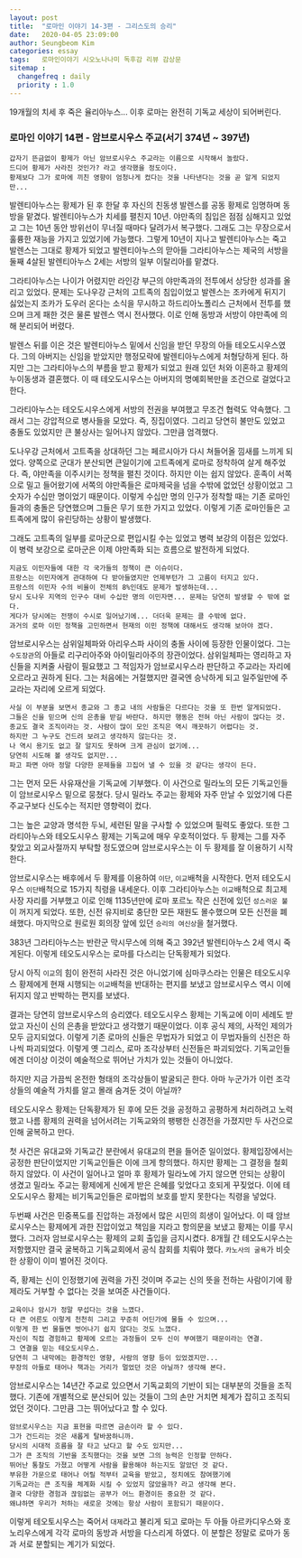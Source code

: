 ```yaml
---
layout: post
title:  "로마인 이야기 14-3편 - 그리스도의 승리"
date:   2020-04-05 23:09:00
author: Seungbeom Kim
categories: essay
tags:	로마인이야기 시오노나나미 독후감 리뷰 감상문
sitemap :
  changefreq : daily
  priority : 1.0
---
```


19개월의 치세 후 죽은 율리아누스... 이후 로마는 완전히 기독교 세상이 되어버린다.

### 로마인 이야기 14편 - 암브로시우스 주교(서기 374년 ~ 397년)

```
갑자기 뜬금없이 황제가 아닌 암브로시우스 주교라는 이름으로 시작해서 놀랐다.
드디어 황제가 사라진 것인가? 라고 생각했을 정도이다.
황제보다 그가 로마에 끼친 영향이 엄청나게 컸다는 것을 나타낸다는 것을 곧 알게 되었지만...
```

발렌티아누스는 황제가 된 후 한달 후 자신의 친동생 발렌스를 공동 황제로 임명하며 동방을 맡겼다. 발렌티아누스가 치세를 펼친지 10년. 야만족의 침입은 점점 심해지고 있었고 그는 10년 동안 방위선이 무너질 때마다 달려가서 복구했다. 그래도 그는 무장으로서 훌륭한 재능을 가지고 있었기에 가능했다. 그렇게 10년이 지나고 발렌티아누스는 죽고 발렌스는 그대로 황제가 되었고 발렌티아누스의 맏아들 그라티아누스는 제국의 서방을 둘째 4살된 발렌티아누스 2세는 서방의 일부 이탈리아를 맡겼다.

그라티아누스는 나이가 어렸지만 라인강 부근의 야만족과의 전투에서 상당한 성과를 올리고 있었다. 문제는 도나우강 근처의 고트족의 침입이었고 발렌스는 조카에게 뒤지기 싫었는지 조카가 도우러 온다는 소식을 무시하고 하드리아노폴리스 근처에서 전투를 했으며 크게 패한 것은 물론 발렌스 역시 전사했다. 이로 인해 동방과 서방이 야만족에 의해 분리되어 버렸다.

발렌스 뒤를 이은 것은 발렌티아누스 밑에서 신임을 받던 무장의 아들 테오도시우스였다. 그의 아버지는 신임을 받았지만 행정모략에 발렌티아누스에게 처형당하게 된다. 하지만 그는 그라티아누스의 부름을 받고 황제가 되었고 원래 있던 처와 이혼하고 황제의 누이동생과 결혼했다. 이 때 테오도시우스는 아버지의 명예회복만을 조건으로 걸었다고 한다.

그라티아누스는 테오도시우스에게 서방의 전권을 부여했고 무조건 협력도 약속했다. 그래서 그는 강압적으로 병사들을 모았다. 즉, 징집이였다. 그리고 당연히 불만도 있었고 충돌도 있었지만 큰 불상사는 일어나지 않았다. 그만큼 엄격했다.

도나우강 근처에서 고트족을 상대하던 그는 페르시아가 다시 쳐들어올 낌새를 느끼게 되었다. 양쪽으로 군대가 분산되면 큰일이기에 고트족에게 로마로 정착하여 살게 해주었다. 즉, 야만족을 이주시키는 정책을 펼친 것이다. 하지만 이는 쉽지 않았다. 훈족이 서쪽으로 밀고 들어왔기에 서쪽의 야만족들은 로마제국을 넘을 수밖에 없었던 상황이었고 그 숫자가 수십만 명이었기 때문이다. 이렇게 수십만 명의 인구가 정착할 때는 기존 로마인들과의 충돌은 당연했으며 그들은 무기 또한 가지고 있었다. 이렇게 기존 로마인들은 고트족에게 많이 유린당하는 상황이 발생했다.

그래도 고트족의 일부를 로마군으로 편입시킬 수는 있었고 병력 보강의 이점은 있었다. 이 병력 보강으로 로마군은 이제 야만족화 되는 흐름으로 발전하게 되었다.

```
지금도 이민자들에 대한 각 국가들의 정책이 큰 이슈이다.
프랑스는 이민자에게 관대하여 다 받아들였지만 언제부턴가 그 고름이 터지고 있다.
프랑스의 이민자 수의 비율이 전체의 8%인데도 문제가 발생하는데...
당시 도나우 지역의 인구수 대비 수십만 명의 이민자면... 문제는 당연히 발생할 수 밖에 없다.
게다가 당시에는 전쟁이 수시로 일어났기에... 더더욱 문제는 클 수밖에 없다.
과거의 로마 이민 정책을 고민하면서 현재의 이민 정책에 대해서도 생각해 보아야 겠다.
```

암브로시우스는 삼위일체파와 아리우스파 사이의 충돌 사이에 등장한 인물이었다. 그는 `수도장관`의 아들로 리구리아주와 아이밀리아주의 장관이었다. 삼위일체파는 영리하고 자신들을 지켜줄 사람이 필요했고 그 적임자가 암브로시우스라 판단하고 주교라는 자리에 오르라고 권하게 된다. 그는 처음에는 거절했지만 결국엔 승낙하게 되고 일주일만에 주교라는 자리에 오르게 되었다.

```
사실 이 부분을 보면서 종교와 그 종교 내의 사람들은 다르다는 것을 또 한번 알게되었다.
그들은 신을 믿으며 신의 은총을 받길 바란다. 하지만 행동은 전혀 아닌 사람이 많다는 것.
종교도 결국 조직이라는 것. 사람이 많이 모인 조직은 역시 깨끗하기 어렵다는 것.
하지만 그 누구도 건드려 보려고 생각하지 않는다는 것.
나 역시 용기도 없고 잘 알지도 못하며 크게 관심이 없기에...
당연히 시도해 볼 생각도 없지만...
파고 파면 아마 정말 다양한 문제들을 끄집어 낼 수 있을 것 같다는 생각이 든다.
```

그는 먼저 모든 사유재산을 기독교에 기부했다. 이 사건으로 밀라노의 모든 기독교인들이 암브로시우스 밑으로 뭉쳤다. 당시 밀라노 주교는 황제와 자주 만날 수 있었기에 다른 주교구보다 신도수는 적지만 영향력이 컸다.

그는 높은 교양과 명석한 두뇌, 세련된 말을 구사할 수 있었으며 필력도 좋았다. 또한 그라티아누스와 테오도시우스 황제는 기독교에 매우 우호적이었다. 두 황제는 그를 자주 찾았고 외교사절까지 부탁할 정도였으며 암브로시우스는 이 두 황제를 잘 이용하기 시작한다.

암브로시우스는 배후에서 두 황제를 이용하여 `이단`, `이교`배척을 시작한다. 먼저 테오도시우스 `이단`배척으로 15가지 칙령을 내세운다. 이후 그라티아누스는 `이교`배척으로 최고제사장 자리를 거부했고 이로 인해 1135년만에 로마 포르노 작은 신전에 있던 `성스러운 불`이 꺼지게 되었다. 또한, 신전 유지비로 충단한 모든 재원도 몰수했으며 모든 신전을 폐쇄했다. 마지막으로 원로원 회의장 앞에 있던 `승리의 여신상`을 철거했다.

383년 그라티아누스는 반란군 막시무스에 의해 죽고 392년 발렌티아누스 2세 역시 죽게된다. 이렇게 테오도시우스는 로마를 다스리는 단독황제가 되었다.

당시 아직 `이교`의 힘이 완전히 사라진 것은 아니었기에 심마쿠스라는 인물은 테오도시우스 황제에게 현재 시행되는 `이교`배척을 반대하는 편지를 보냈고 암브로시우스 역시 이에 뒤지지 않고 반박하는 편지를 보냈다.

결과는 당연히 암브로시우스의 승리였다. 테오도시우스 황제는 기독교에 이미 세례도 받았고 자신이 신의 은총을 받았다고 생각했기 때문이었다. 이후 공식 제의, 사적인 제의가 모두 금지되었다. 이렇게 기존 로마의 신들은 무법자가 되었고 이 무법자들의 신전은 하나씩 파괴되었다. 이렇게 옛 그리스, 로마 조각상부터 신전들은 파괴되었다. 기독교인들에겐 더이상 이것이 예술적으로 뛰어난 가치가 있는 것들이 아니었다.

하지만 지금 가끔씩 온전한 형태의 조각상들이 발굴되곤 한다. 아마 누군가가 이런 조각상들의 예술적 가치를 알고 몰래 숨겨둔 것이 아닐까?

테오도시우스 황제는 단독황제가 된 후에 모든 것을 공정하고 공평하게 처리하려고 노력했고 나름 황제의 권력을 넘어서려는 기독교와의 팽팽한 신경전을 가졌지만 두 사건으로 인해 굴복하고 만다.

첫 사건은 유대교와 기독교간 분란에서 유대교의 편을 들어준 일이었다. 황제입장에서는 공정한 판단이었지만 기독교인들은 이에 크게 항의했다. 하지만 황제는 그 결정을 철회하지 않았다. 이 사건이 일어나고 얼마 후 황제가 밀라노에 가지 않으면 안되는 상황이 생겼고 밀라노 주교는 황제에게 신에게 받은 은혜를 잊었다고 호되게 꾸짖었다. 이에 테오도시우스 황제는 비기독교인들은 로마법의 보호를 받지 못한다는 칙령을 넣었다.

두번째 사건은 민중폭도를 진압하는 과정에서 많은 시민의 희생이 일어났다. 이 때 암브로시우스는 황제에게 과한 진압이었고 책임을 지라고 항의문을 보냈고 황제는 이를 무시했다. 그러자 암브로시우스는 황제의 교회 출입을 금지시켰다. 8개월 간 테오도시우스는 저항했지만 결국 굴복하고 기독교회에서 공식 참회를 치뤄야 했다. `카노사의 굴욕`가 비슷한 상황이 이미 벌어진 것이다.

즉, 황제는 신이 인정했기에 권력을 가진 것이며 주교는 신의 뜻을 전하는 사람이기에 황제라도 거부할 수 없다는 것을 보여준 사건들이다.

```
교육이나 암시가 정말 무섭다는 것을 느꼈다.
다 큰 어른도 이렇게 천천히 그리고 꾸준히 어딘가에 물들 수 있으며...
이렇게 한 번 물들면 벗어나기 쉽지 않다는 것도 느꼈다.
자신이 직접 경험하고 황제에 오르는 과정들이 모두 신이 부여했기 때문이라는 연결.
그 연결을 믿는 테오도시우스.
당연히 그 내막에는 환경적인 영향, 사람의 영향 등이 있었겠지만...
무장의 아들로 태어나 책과는 거리가 멀었던 것은 아닐까? 생각해 본다.
```

암브로시우스는 14년간 주교로 있으면서 기독교회의 기반이 되는 대부분의 것들을 조직했다. 기존에 개별적으로 분산되어 있는 것들이 그의 손만 거치면 체계가 잡히고 조직되었던 것이다. 그만큼 그는 뛰어났다고 할 수 있다.

```
암브로시우스는 지금 표현을 따르면 금손이라 할 수 있다.
그가 건드리는 것은 새롭게 탈바꿈하니까.
당시의 시대적 흐름을 잘 타고 났다고 할 수도 있지만...
그가 큰 조직의 기반을 조직했다는 것을 보면 그의 능력은 인정할 만하다.
뛰어난 통찰도 가졌고 어떻게 사람을 활용해야 하는지도 알았던 것 같다.
부유한 가문으로 태어나 어릴 적부터 교육을 받았고, 정치에도 참여했기에
기독교라는 큰 조직을 체계화 시킬 수 있었지 않았을까? 라고 생각해 본다.
결국 다양한 경험과 끊임없는 공부가 어느 환경이든 중요한 것 같다.
왜냐하면 우리가 처하는 새로운 것에는 항상 사람이 포함되기 때문이다.
```

이렇게 테오토시우스는 죽어서 `대제`라고 불리게 되고 로마는 두 아들 아르카디우스와 호노리우스에게 각각 로마의 동방과 서방을 다스리게 하였다. 이 분할은 정말로 로마가 동과 서로 분할되는 계기가 되었다.
